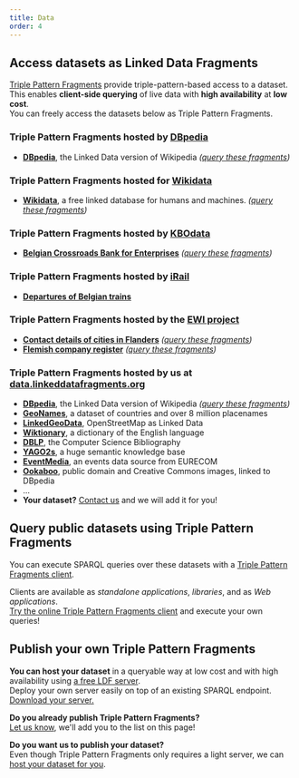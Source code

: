```yaml
---
title: Data
order: 4
---
```


## Access datasets as Linked Data Fragments
[Triple Pattern Fragments](/concept/#tpf)
provide triple-pattern-based access to a dataset.
<br>
This enables **client-side querying** of live data with **high availability** at **low cost**.
<br>
You can freely access the datasets below as Triple Pattern Fragments.

### Triple Pattern Fragments hosted by [DBpedia](http://fragments.dbpedia.org/)
  - **[DBpedia](http://fragments.dbpedia.org/2014/en)**, the Linked Data version of Wikipedia
    _([query these fragments](http://fragments.dbpedia.org/))_

### Triple Pattern Fragments hosted for [Wikidata](http://www.wikidata.org/)
  - **[Wikidata](http://wikidataldf.com/)**,
    a free linked database for humans and machines.
    _([query these fragments](http://client.wikidataldf.com/))_

### Triple Pattern Fragments hosted by [KBOdata](http://kbodata.be/)

  - **[Belgian Crossroads Bank for Enterprises](http://data.kbodata.be/fragments)**
    _([query these fragments](http://client.linkeddatafragments.org/#startFragment=http%3A%2F%2Fdata.kbodata.be%2Ffragments))_

### Triple Pattern Fragments hosted by [iRail](https://hello.irail.be/)

  - **[Departures of Belgian trains](http://archive.irail.be/irail?predicate=http%3A%2F%2Fsemweb.mmlab.be%2Fns%2Frplod%2FscheduledDepartureTime)**

### Triple Pattern Fragments hosted by the [EWI project](http://ewi.mmlab.be/)

  - **[Contact details of cities in Flanders](http://ewi.mmlab.be/cd/all)**
    _([query these fragments](http://ewi.mmlab.be/query/#startFragment=http%3A%2F%2Fewi.mmlab.be%2Fcd%2Fall))_
  - **[Flemish company register](http://ewi.mmlab.be/ba/all)**
    _([query these fragments](http://ewi.mmlab.be/query/#startFragment=http%3A%2F%2Fewi.mmlab.be%2Fba%2Fall))_

### Triple Pattern Fragments hosted by us at [data.linkeddatafragments.org](http://data.linkeddatafragments.org/)

  - **[DBpedia](http://data.linkeddatafragments.org/dbpedia)**, the Linked Data version of Wikipedia
    _([query these fragments](http://client.linkeddatafragments.org/))_
  - **[GeoNames](http://data.linkeddatafragments.org/geonames)**, a dataset of countries and over 8 million placenames
  - **[LinkedGeoData](http://data.linkeddatafragments.org/linkedgeodata)**, OpenStreetMap as Linked Data
  - **[Wiktionary](http://data.linkeddatafragments.org/wiktionary)**, a dictionary of the English language
  - **[DBLP](http://data.linkeddatafragments.org/dblp)**, the Computer Science Bibliography
  - **[YAGO2s](http://data.linkeddatafragments.org/yago2s)**, a huge semantic knowledge base
  - **[EventMedia](http://data.linkeddatafragments.org/eventmedia?object=http%3A%2F%2Flinkedevents.org%2Fontology%2FEvent)**, an events data source from EURECOM
  - **[Ookaboo](http://data.linkeddatafragments.org/ookaboo)**, public domain and Creative Commons images, linked to DBpedia
  - …
  - **Your dataset?** [Contact us](mailto:ruben.verborgh@ugent.be?subject=Host%20my%20dataset) and we will add it for you!

## Query public datasets using Triple Pattern Fragments

You can execute SPARQL queries over these datasets with a [Triple Pattern Fragments client](/software/).

Clients are available as _standalone applications_, _libraries_, and as _Web applications_.
<br>
[Try the online Triple Pattern Fragments client](http://client.linkeddatafragments.org/)
and execute your own queries!

## Publish your own Triple Pattern Fragments
**You can host your dataset** in a queryable way at low cost and with high availability
using [a free LDF server](/software/#server).
<br>
Deploy your own server easily
on top of an existing SPARQL endpoint.
[Download your server.](/software/#server)

**Do you already publish Triple Pattern Fragments?**
<br>
[Let us know](mailto:ruben.verborgh@ugent.be?subject=I%20publish%20Linked%20Data%20Fragments), we'll add you to the list on this page!

**Do you want us to publish your dataset?**
<br>
Even though Triple Pattern Fragments only requires a light server,
we can [host your dataset for you](mailto:ruben.verborgh@ugent.be?subject=Host%20my%20dataset).
